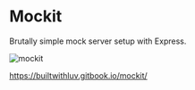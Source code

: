 # Mockit

Brutally simple mock server setup with Express.

![mockit](https://blobscdn.gitbook.com/v0/b/gitbook-28427.appspot.com/o/assets%2F-LFXMuLv19PyKXffSIm4%2F-LM8BpCE17Saqgm3kcvt%2F-LM8BsIaY26bq6xybODz%2Flocalhost_3001_(iPad%20Pro).png?alt=media&token=86fa8daa-f284-4434-8f4e-982247438668)

https://builtwithluv.gitbook.io/mockit/
